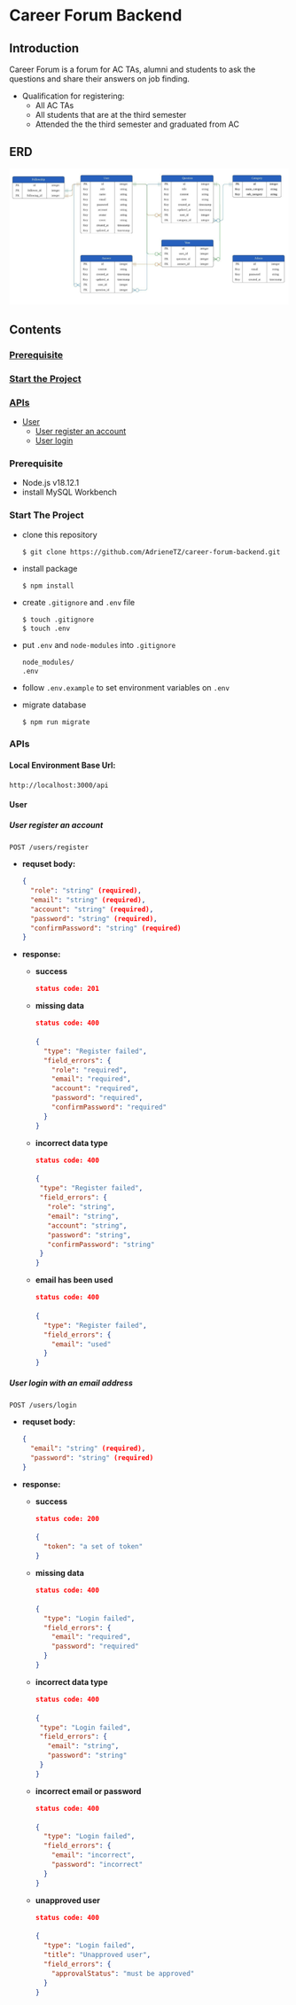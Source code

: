 # Career Forum Backend
## Introduction
Career Forum is a forum for AC TAs, alumni and students to ask the questions and share their answers on job finding.

- Qualification for registering:
  - All AC TAs
  - All students that are at the third semester
  - Attended the the third semester and graduated from AC

## ERD
![ERD](images/career-forum-ERD.jpeg)

## Contents
### [Prerequisite](#prerequisite)
### [Start the Project](#start-the-project)
### [APIs](#apis)
- [User](#user)
  - [User register an account](#user-register-an-account)
  - [User login](#user-login)



### Prerequisite
- Node.js v18.12.1
- install MySQL Workbench

### Start The Project
- clone this repository
  ```
  $ git clone https://github.com/AdrieneTZ/career-forum-backend.git
  ```

- install package
  ```
  $ npm install
  ```

- create `.gitignore` and `.env` file
  ```
  $ touch .gitignore
  $ touch .env
  ```

- put `.env` and `node-modules` into `.gitignore`
  ```
  node_modules/
  .env
  ```

- follow `.env.example` to set environment variables on `.env`

- migrate database
  ```
  $ npm run migrate
  ```


### APIs
#### Local Environment Base Url:
```
http://localhost:3000/api
```
#### User
##### User register an account
  ```
  POST /users/register
  ```

  - **requset body:**
    ```json
    {
      "role": "string" (required),
      "email": "string" (required),
      "account": "string" (required),
      "password": "string" (required),
      "confirmPassword": "string" (required)
    }
    ```

  - **response:**
    - **success**
      ```json
      status code: 201
      ```

    - **missing data**
      ```json
      status code: 400

      {
        "type": "Register failed",
        "field_errors": {
          "role": "required",
          "email": "required",
          "account": "required",
          "password": "required",
          "confirmPassword": "required"
        }
      }
      ```

    - **incorrect data type**
       ```json
      status code: 400

      {
        "type": "Register failed",
        "field_errors": {
          "role": "string",
          "email": "string",
          "account": "string",
          "password": "string",
          "confirmPassword": "string"
        }
      }
      ```

    - **email has been used**
      ```json
      status code: 400

      {
        "type": "Register failed",
        "field_errors": {
          "email": "used"
        }
      }
      ```

##### User login with an email address
  ```
  POST /users/login
  ```

  - **requset body:**
    ```json
    {
      "email": "string" (required),
      "password": "string" (required)
    }
    ```

  - **response:**
    - **success**
      ```json
      status code: 200

      {
        "token": "a set of token"
      }
      ```

    - **missing data**
      ```json
      status code: 400

      {
        "type": "Login failed",
        "field_errors": {
          "email": "required",
          "password": "required"
        }
      }
      ```

    - **incorrect data type**
       ```json
      status code: 400

      {
        "type": "Login failed",
        "field_errors": {
          "email": "string",
          "password": "string"
        }
      }
      ```

    - **incorrect email or password**
      ```json
      status code: 400

      {
        "type": "Login failed",
        "field_errors": {
          "email": "incorrect",
          "password": "incorrect"
        }
      }
      ```

    - **unapproved user**
      ```json
      status code: 400

      {
        "type": "Login failed",
        "title": "Unapproved user",
        "field_errors": {
          "approvalStatus": "must be approved"
        }
      }
      ```
